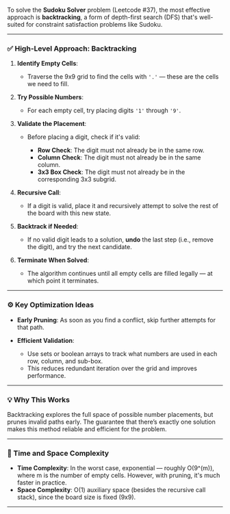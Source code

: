 To solve the **Sudoku Solver** problem (Leetcode #37), the most effective approach is **backtracking**, a form of depth-first search (DFS) that's well-suited for constraint satisfaction problems like Sudoku.

---

### ✅ **High-Level Approach: Backtracking**

1. **Identify Empty Cells**:

   * Traverse the 9x9 grid to find the cells with `'.'` — these are the cells we need to fill.

2. **Try Possible Numbers**:

   * For each empty cell, try placing digits `'1'` through `'9'`.

3. **Validate the Placement**:

   * Before placing a digit, check if it's valid:

     * **Row Check**: The digit must not already be in the same row.
     * **Column Check**: The digit must not already be in the same column.
     * **3x3 Box Check**: The digit must not already be in the corresponding 3x3 subgrid.

4. **Recursive Call**:

   * If a digit is valid, place it and recursively attempt to solve the rest of the board with this new state.

5. **Backtrack if Needed**:

   * If no valid digit leads to a solution, **undo** the last step (i.e., remove the digit), and try the next candidate.

6. **Terminate When Solved**:

   * The algorithm continues until all empty cells are filled legally — at which point it terminates.

---

### ⚙️ Key Optimization Ideas

* **Early Pruning**: As soon as you find a conflict, skip further attempts for that path.
* **Efficient Validation**:

  * Use sets or boolean arrays to track what numbers are used in each row, column, and sub-box.
  * This reduces redundant iteration over the grid and improves performance.

---

### 💡 Why This Works

Backtracking explores the full space of possible number placements, but prunes invalid paths early. The guarantee that there’s exactly one solution makes this method reliable and efficient for the problem.

---

### 🧠 Time and Space Complexity

* **Time Complexity**: In the worst case, exponential — roughly O(9^(m)), where m is the number of empty cells. However, with pruning, it's much faster in practice.
* **Space Complexity**: O(1) auxiliary space (besides the recursive call stack), since the board size is fixed (9x9).

---

